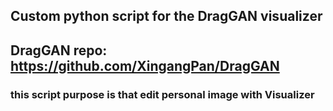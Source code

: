 ## Custom python script for the DragGAN visualizer
## DragGAN repo: https://github.com/XingangPan/DragGAN
### this script purpose is that edit personal image with Visualizer

